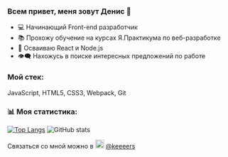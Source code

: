 ### Всем привет, меня зовут Денис 👋

- 💻 Начинающий Front-end разработчик 
- 📚 Прохожу обучение на курсах Я.Практикума по веб-разработке
- 🔭 Осваиваю React и Node.js 
- 👁️‍🗨️ Нахожусь в поиске интересных предложений по работе

### Мой стек: 
JavaScript, HTML5, CSS3, Webpack, Git


### 📊 Моя статистика:
[![Top Langs](https://github-readme-stats.vercel.app/api/top-langs/?username=keeers)](https://github.com/anuraghazra/github-readme-stats)    ![GitHub stats](https://github-readme-stats.vercel.app/api?username=keeers&show_icons=true)  

Связаться со мной можно в <img src='https://pbs.twimg.com/media/EmX2yiUWEAcB_E8.png' alt='telegram' height='20'> [@keeeers](https://t.me/keeeers)   

